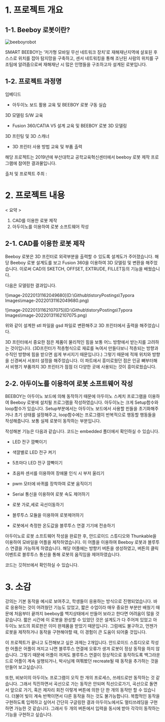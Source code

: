 # 1. 프로젝트 개요



## 1-1. Beeboy 로봇이란?

![beeboyrobot](https://picee.pusan.ac.kr/sites/picee/images/temp_1544688531155100.png)



SMART BEEBOY는 ‘저가형 모바일 무선 네트워크 장치’로 재해재난지역에 살포된 후 스스로 위치를 잡아 탐지망을 구축하고, 센서 네트워킹을 통해 조난된 사람의 위치를 구조팀에 알려줌으로써 재해재난 시 많은 인명들을 구조하고자 설계된 로봇입니다.



## 1-2. 프로젝트 과정명

임베디드

- 아두이노 보드 활용 교육 및 BEEBOY 로봇 구동 실습

3D 모델링 S/W 교육

- Fusion 360/CATIA V5 설계 교육 및 BEEBOY 로봇 3D 모델링

3D 프린팅 및 3D 스캐너

- 3D 프린터 사용 방법 교육 및 부품 출력







해당 프로젝트는 2019년에 부산대학교 공학교육혁신센터에서 beeboy 로봇 제작 프로그램에 참여한 결과물입니다.

출처 및 프로젝트 주최 : 

[부산대학교 beeboy 로봇 프로젝트]: https://picee.pusan.ac.kr/picee/42939/subview.do



# 2. 프로젝트 내용

< 요약 >

1. CAD를 이용한 로봇 제작
2. 아두이노를 이용하여 로봇 소프트웨어 작성





## 2-1. CAD를 이용한 로봇 제작

Beeboy 로봇은 3D 프린터로 외곽부분을 출력할 수 있도록 설계도가 주어졌습니다. 해당 Beeboy 로봇 설계도를 보고 Fusion 360을 이용하여 3D 모델링 및 변환을 해주었습니다. 이로써 CAD의 SKETCH, OFFSET, EXTRUDE, FILLET등의 기능을 배웠습니다.



다음은 모델링한 결과입니다.

![image-20220131162049680](D:\Github\tistoryPostings\Typora Images\image-20220131162049680.png)

![image-20220131162107075](D:\Github\tistoryPostings\Typora Images\image-20220131162107075.png)

위와 같이 설계한 stl 파일을 gsd 파일로 변환해주고 3D 프린터에서 출력을 해주었습니다. 

3D 프린터에서 중요한 점은 제품이 물리적인 힘을 보통 어느 방향에서 받는지를 고려하는 것이입니다. (3D프린터가 적층형식으로 재료를 녹여서 만들다보니 적층되는 방향과 수직인 방향에 힘을 받으면 쉽게 부서지기 때문입니다.) 그렇기 때문에 적재 위치와 방향을 신경써서 서포터 설정을  해주었습니다. 이 파트에서 흥미로웠던 점은 인공 뼈부터해서 비행기 부품까지 3D 프린터가 점점 더 다양한 곳에 사용되는 것이 흥미로웠습니다.



## 2-2. 아두이노를 이용하여 로봇 소프트웨어 작성

BEEBOY는 아두이노 보드에 의해 동작하기 때문에 아두이노 스케치 프로그램을 이용하여 Beeboy 로봇에 설치될 프로그램을 작성하였습니다. 아두이노는 크게 Setup함수와 loop함수가 있습니다. Setup부분에서는 아두이노 보드에서 사용할 핀들을 초기화해주거나 초기 상태를 설정해주고, loop함수에는 프로그램이 반복적으로 행동할 행동들을 작성해줍니다. 보통 실제 로봇이 동작하는 부분입니다. 



작성해본 기능은 다음과 같습니다. 코드는 embedded 폴더에서 확인하실 수 있습니다.

- LED 전구 깜빡이기

- 색깔별로 LED  전구 켜기

- 5초마다 LED 전구 깜빡이기

- 초음파 센서를 이용하여 장애물 인식 시 부저 울리기

- pwm 모터에 바퀴를 장착하여 로봇 움직이기

- Serial 통신을 이용하여 로봇 속도 제어하기

- 로봇 가로,세로 곡선이동하기

- 블루투스 모듈을 이용하여 로봇제어하기

- 로봇에서 측정한 온도값을 블루투스 연결 기기에 전송하기

  

아두이노로 로봇 소프트웨어 작성을 완료한 후, 안드로이드 스튜디오와 Thunkable을 이용하여 모바일을 어플을 제작하였습니다. 이 어플을 이용하여 Beeboy 로봇과 블루투스 연결을 가능하게 하였습니다. 해당 어플에는 방향키 버튼을 생성하였고, 버튼의 클릭 이벤트로 블루투스 통신을 통해 로봇의 움직임을 제어하였습니다.



코드는 깃허브에서 확인하실 수 있습니다.



# 3. 소감

강의는 기본 동작을 예시로 보여주고, 학생들이 응용하는 방식으로 진행되었습니다. 바로 응용하는 것이 어려웠던 기능도 있었고,  짧은 수업이라 매우 중요한 부분만 배웠기 때문에 처음부터 끝까지 beeboy를 백지상태에서 만들어 보라고 한다면 어려움이 많을 것 같습니다.  짧은 시간에 이 로봇을 완성할 수 있었던 것은 설계도가 다 주어져 있었고 아두이노 보드의 회로판은 이미 완제품을 받았기 때문입니다. 그럼에도 불구하고, 언젠가 로봇을 제작하거나 동작을 구현해야할 때, 이 경험이 큰 도움이 되어줄 것입니다.

이 프로젝트가 끝나고 도전해보고 싶은 과제는 2개입니다. 안드로이드 스튜디오로 작성한 어플은 어플이 꺼지고 나면 블루투스 연결에 오류가 생겨 로봇이 정상 동작을 하지 않습니다. 그렇기 때문에 어플이 꺼져도 블루투스 연결이 정상적으로 동작하도록 백그라운드로 어플이 계속 실행되거나, 박사님께 여쭤봤던 recreate될 때 동작을 추가하는 것을 만들어 보고싶습니다.

또한, 비보이의 아두이노 프로그램이 오직 한 개의 프로세스, 쓰레드로만 동작하는 것 같습니다. 그래서 직진하면서 곡선으로 가는 동작은 안되며 직선으로가기, 곡선으로 돌면서 앞으로 가기, 혹은 제자리 회전 이렇게 버튼에 의한 단 한 개의 동작만 할 수 있습니다. 더불어 빛이 계속 반짝이면서 다른 동작을 하는 것도 불가능합니다. 복합적인 동작을 구현하도록 입력하고 싶어서 간단히 구글링한 결과 아두이노에서도 멀티쓰레딩을 구현하면 가능한 것 같습니다. 그래서 두 개의 버튼에서 입력을 동시에 받아 각각이 동작하는 기능을 구현하고 싶습니다.











































